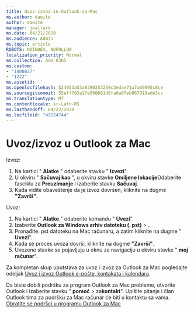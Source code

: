 ```yaml
---
title: Uvoz-izvoz-in-Outlook-za-Mac
ms.author: daeite
author: daeite
manager: joallard
ms.date: 04/21/2020
ms.audience: Admin
ms.topic: article
ROBOTS: NOINDEX, NOFOLLOW
localization_priority: Normal
ms.collection: Adm_O365
ms.custom:
- "1800027"
- "1222"
ms.assetid: ''
ms.openlocfilehash: 524053a53a8390253259c3edae71a7a60995c8ce
ms.sourcegitcommit: 55eff703a17e500681d8fa6a87eb067019ade3cc
ms.translationtype: MT
ms.contentlocale: sr-Latn-RS
ms.lasthandoff: 04/22/2020
ms.locfileid: "43724744"
---
```

# <a name="importexport-in-outlook-for-mac"></a>Uvoz/izvoz u Outlook za Mac 

Izvoz:
1. Na kartici " **Alatke** " odaberite stavku " **Izvezi**".
2. U okviru " **Sačuvaj kao** ", u okviru stavke **Omiljene lokacije**Odaberite fasciklu za **Preuzimanje** i izaberite stavku **Sačuvaj**.
3. Kada vidite obaveštenje da je izvoz dovršen, kliknite na dugme **"Završi"**.

Uvoz:
1. Na kartici " **Alatke** " odaberite komandu " **Uvezi**".
2. Izaberite **Outlook za Windows arhiv datoteku (. pst)** > **.**
3. Pronađite. pst datoteku na Mac računaru, a zatim kliknite na dugme " **Uvezi**".
4. Kada se proces uvoza dovrši, kliknite na dugme **"Završi"**.
5. Uvezene stavke se pojavljuju u oknu za navigaciju u okviru stavke " **moj računar**".

Za kompletan skup uputstava za uvoz i izvoz za Outlook za Mac pogledajte odeljak [Uvoz i izvoz Outlook e-pošte, kontakata i kalendara](https://support.office.com/article/92577192-3881-4502-b79d-c3bbada6c8ef#ID0EAACAAA=Mac). 

Da biste dobili podršku za program Outlook za Mac probleme, otvorite Outlook i izaberite stavku " **pomoć** > za**kontakt**". Upišite pitanje i član Outlook tima za podršku za Mac računar će biti u kontaktu sa vama. [Obratite se podršci u programu Outlook za Mac](https://go.microsoft.com/fwlink/?linkid=2002400&clcid=0x409)
